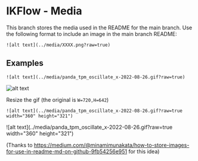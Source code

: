 # IKFlow - Media
This branch stores the media used in the README for the main branch. Use the following format to include an image in the main branch README:
```
![alt text](../media/XXXX.png?raw=true)
```

## Examples

```
![alt text](../media/panda_tpm_oscillate_x-2022-08-26.gif?raw=true)
```
![alt text](../media/panda_tpm_oscillate_x-2022-08-26.gif?raw=true)


Resize the gif (the original is `W=720,H=642`)
```
![alt text](../media/panda_tpm_oscillate_x-2022-08-26.gif?raw=true width="360" height="321")
```
![alt text](../media/panda_tpm_oscillate_x-2022-08-26.gif?raw=true width="360" height="321")


(Thanks to https://medium.com/@minamimunakata/how-to-store-images-for-use-in-readme-md-on-github-9fb54256e951 for this idea)

